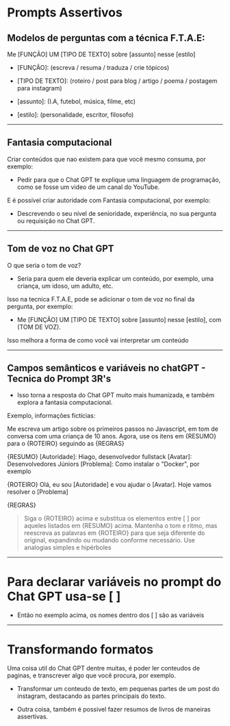 # Prompts Assertivos

## Modelos de perguntas com a técnica F.T.A.E:

Me [FUNÇÃO] UM [TIPO DE TEXTO] sobre [assunto] nesse [estilo]

* [FUNÇÃO]: (escreva / resuma / traduza / crie tópicos)

* [TIPO DE TEXTO]: (roteiro / post para blog / artigo / poema / postagem para instagram)

* [assunto]: (I.A, futebol, música, filme, etc)

* [estilo]: (personalidade, escritor, filosofo)

---------------------------------------------------------------------------------------------------------
## Fantasia computacional

Criar conteúdos que nao existem para que você mesmo consuma, por exemplo:

* Pedir para que o Chat GPT te explique uma linguagem de programação, como se fosse um video de um canal do YouTube.

E é possível criar autoridade com Fantasia computacional, por exemplo:

* Descrevendo o seu nível de senioridade, experiência, no sua pergunta ou requisição no Chat GPT.

---------------------------------------------------------------------------------------------------------
## Tom de voz no Chat GPT

O que seria o tom de voz?

* Seria para quem ele deveria explicar um conteúdo, por exemplo, uma criança, um idoso, um adulto, etc.

Isso na tecnica F.T.A.E, pode se adicionar o tom de voz no final da pergunta, por exemplo:

* Me [FUNÇÃO] UM [TIPO DE TEXTO] sobre [assunto] nesse [estilo], com (TOM DE VOZ).

Isso melhora a forma de como você vai interpretar um conteúdo

---------------------------------------------------------------------------------------------------------
## Campos semânticos e variáveis no chatGPT - Tecnica do Prompt 3R's

* Isso torna a resposta do Chat GPT muito mais humanizada, e também explora a fantasia computacional.

Exemplo, informações fictícias:

Me escreva um artigo sobre os primeiros passos no Javascript, em tom de conversa com uma criança de 10 anos. Agora, use os itens em {RESUMO} para o {ROTEIRO} seguindo as {REGRAS}

{RESUMO}
[Autoridade]: Hiago, desenvolvedor fullstack
[Avatar]: Desenvolvedores Júniors 
[Problema]: Como instalar o "Docker", por exemplo

{ROTEIRO}
Olá, eu sou [Autoridade] e vou ajudar o [Avatar].
Hoje vamos resolver o [Problema]

{REGRAS}
> Siga o {ROTEIRO} acima e substitua os elementos entre [ ] por aqueles listados em {RESUMO} acima.
> Mantenha o tom e ritmo, mas reescreva as palavras em {ROTEIRO} para que seja diferente do original, expandindo ou mudando conforme necessário.
> Use analogias simples e hipérboles

---------------------------------------------------------------------------------------------------------
# Para declarar variáveis no prompt do Chat GPT usa-se [ ]

* Então no exemplo acima, os nomes dentro dos [ ] são as variáveis

---------------------------------------------------------------------------------------------------------
# Transformando formatos

Uma coisa util do Chat GPT dentre muitas, é poder ler conteudos de paginas, e transcrever algo que você procura, por exemplo.

* Transformar um conteudo de texto, em pequenas partes de um post do instagram, destacando as partes principais do texto.

* Outra coisa, também é possivel fazer resumos de livros de maneiras assertivas.